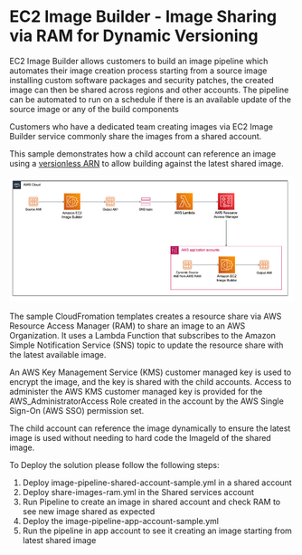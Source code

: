 # EC2 Image Builder - Image Sharing via RAM for Dynamic Versioning

EC2 Image Builder allows customers to build an image pipeline which automates their image creation process starting from a source image installing custom software packages and security patches, the created image can then be shared across regions and other accounts.
The pipeline can be automated to run on a schedule if there is an available update of the source image or any of the build components 

Customers who have a dedicated team creating images via EC2 Image Builder service commonly share the images from a shared account.

This sample demonstrates how a child account can reference an image using a [versionless ARN](https://docs.aws.amazon.com/imagebuilder/latest/userguide/ibhow-semantic-versioning.html) to allow building against the latest shared image.

![EC2 Image Sharing](./EC2ImageBuilder-Sharing.png)

The sample CloudFromation templates creates a resource share via AWS Resource Access Manager (RAM) to share an image to an AWS Organization. It uses a Lambda Function that subscribes to the Amazon Simple Notification Service (SNS) topic to update the resource share with the latest available image.

An AWS Key Management Service (KMS) customer managed key is used to encrypt the image, and the key is shared with the child accounts.
Access to administer the AWS KMS customer managed key is provided for the AWS_AdministratorAccess Role created in the account by the AWS Single Sign-On (AWS SSO) permission set.

The child account can reference the image dynamically to ensure the latest image is used without needing to hard code the ImageId of the shared image.

To Deploy the solution please follow the following steps:

1. Deploy image-pipeline-shared-account-sample.yml in a shared account
2. Deploy share-images-ram.yml in the Shared services account
3. Run Pipeline to create an image in shared account and check RAM to see new image shared as expected
4. Deploy the image-pipeline-app-account-sample.yml
5. Run the pipeline in app account to see it creating an image starting from latest shared image
